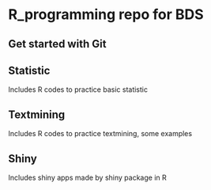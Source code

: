 # R_programming repo for BDS

## Get started with Git

## Statistic
 Includes R codes to practice basic statistic

## Textmining
 Includes R codes to practice textmining, some examples

## Shiny
 Includes shiny apps made by shiny package in R
